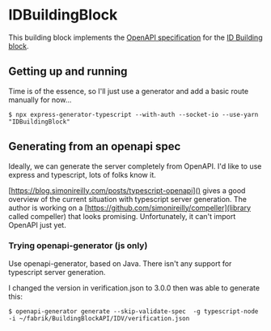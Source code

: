 # IDBuildingBlock

This building block implements the [OpenAPI specification](https://github.com/GovStackWorkingGroup/BuildingBlockAPI/tree/main/IDV) for the [ID Building block](https://docs.google.com/document/d/1Fvt6Y6h2yd4JeoSNAZnemnQQqdOTlje3bA1bGnGXLcU/edit).

## Getting up and running

Time is of the essence, so I'll just use a generator and add a basic route manually for now...


```
$ npx express-generator-typescript --with-auth --socket-io --use-yarn "IDBuildingBlock"
```


## Generating from an openapi spec

Ideally, we can generate the server completely from OpenAPI. I'd like to use express and typescript, lots of folks know it.

[https://blog.simonireilly.com/posts/typescript-openapi]() gives a good overview of the current situation with typescript server generation. The author is working on a [https://github.com/simonireilly/compeller](library called compeller) that looks promising. Unfortunately, it can't import OpenAPI just yet.

### Trying openapi-generator (js only)

Use openapi-generator, based on Java. There isn't any support for typescript server generation.

I changed the version in verification.json to 3.0.0 then was able to generate this:

```
$ openapi-generator generate --skip-validate-spec  -g typescript-node -i ~/fabrik/BuildingBlockAPI/IDV/verification.json
```
